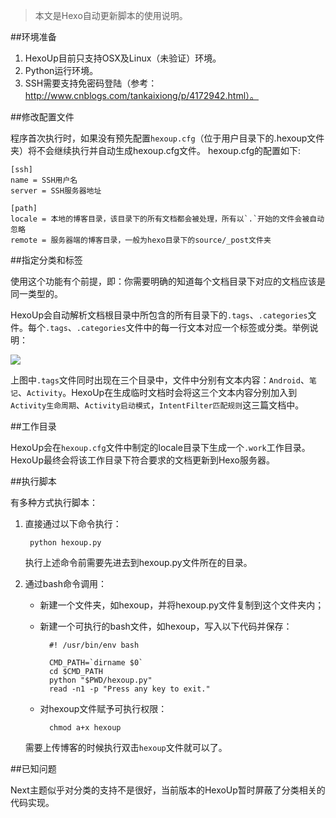 >本文是Hexo自动更新脚本的使用说明。

##环境准备

1. HexoUp目前只支持OSX及Linux（未验证）环境。
2. Python运行环境。
3. SSH需要支持免密码登陆（参考：http://www.cnblogs.com/tankaixiong/p/4172942.html）。

##修改配置文件

程序首次执行时，如果没有预先配置`hexoup.cfg`（位于用户目录下的.hexoup文件夹）将不会继续执行并自动生成hexoup.cfg文件。
hexoup.cfg的配置如下:

	[ssh]
	name = SSH用户名
	server = SSH服务器地址
	
	[path]
	locale = 本地的博客目录，该目录下的所有文档都会被处理，所有以`.`开始的文件会被自动忽略
	remote = 服务器端的博客目录，一般为hexo目录下的source/_post文件夹

##指定分类和标签

使用这个功能有个前提，即：你需要明确的知道每个文档目录下对应的文档应该是同一类型的。

HexoUp会自动解析文档根目录中所包含的所有目录下的`.tags`、`.categories`文件。每个`.tags`、`.categories`文件中的每一行文本对应一个标签或分类。举例说明：

![](http://7xifbq.com1.z0.glb.clouddn.com/14511967257324.jpg)

上图中`.tags`文件同时出现在三个目录中，文件中分别有文本内容：`Android`、`笔记`、`Activity`。HexoUp在生成临时文档时会将这三个文本内容分别加入到`Activity生命周期`、`Activity启动模式`，`IntentFilter匹配规则`这三篇文档中。


##工作目录

HexoUp会在`hexoup.cfg`文件中制定的locale目录下生成一个`.work`工作目录。HexoUp最终会将该工作目录下符合要求的文档更新到Hexo服务器。

##执行脚本

有多种方式执行脚本：

1. 直接通过以下命令执行：
	
		python hexoup.py
	
	执行上述命令前需要先进去到hexoup.py文件所在的目录。
	
2. 通过bash命令调用：
	* 新建一个文件夹，如hexoup，并将hexoup.py文件复制到这个文件夹内；
	* 新建一个可执行的bash文件，如hexoup，写入以下代码并保存：
	
			#! /usr/bin/env bash
	
			CMD_PATH=`dirname $0`
			cd $CMD_PATH
			python "$PWD/hexoup.py"
			read -n1 -p "Press any key to exit."
	
	* 对hexoup文件赋予可执行权限：
	
			chmod a+x hexoup
	
	需要上传博客的时候执行双击`hexoup`文件就可以了。


##已知问题

Next主题似乎对分类的支持不是很好，当前版本的HexoUp暂时屏蔽了分类相关的代码实现。

